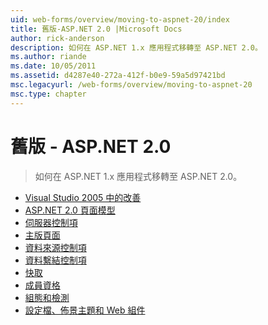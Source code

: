 ```yaml
---
uid: web-forms/overview/moving-to-aspnet-20/index
title: 舊版-ASP.NET 2.0 |Microsoft Docs
author: rick-anderson
description: 如何在 ASP.NET 1.x 應用程式移轉至 ASP.NET 2.0。
ms.author: riande
ms.date: 10/05/2011
ms.assetid: d4287e40-272a-412f-b0e9-59a5d97421bd
msc.legacyurl: /web-forms/overview/moving-to-aspnet-20
msc.type: chapter
---
```

<a name="older-versions---aspnet-20"></a>舊版 - ASP.NET 2.0
====================
> 如何在 ASP.NET 1.x 應用程式移轉至 ASP.NET 2.0。


- [Visual Studio 2005 中的改善](improvements-in-visual-studio-2005.md)
- [ASP.NET 2.0 頁面模型](the-asp-net-2-0-page-model.md)
- [伺服器控制項](server-controls.md)
- [主版頁面](master-pages.md)
- [資料來源控制項](data-source-controls.md)
- [資料繫結控制項](data-bound-controls.md)
- [快取](caching.md)
- [成員資格](membership.md)
- [組態和檢測](configuration-and-instrumentation.md)
- [設定檔、佈景主題和 Web 組件](profiles-themes-and-web-parts.md)
